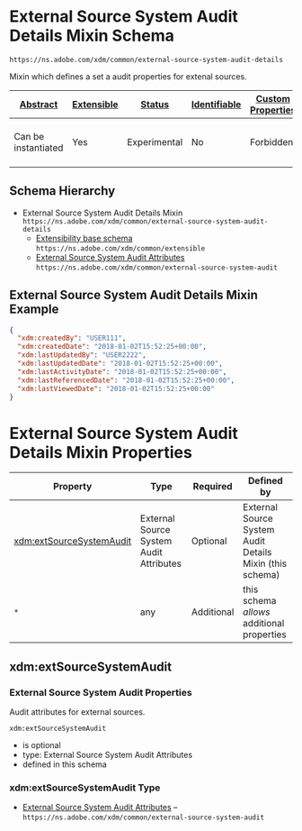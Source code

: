 
# External Source System Audit Details Mixin Schema

```
https://ns.adobe.com/xdm/common/external-source-system-audit-details
```

Mixin which defines a set a audit properties for extenal sources.

| [Abstract](../../abstract.md) | [Extensible](../../extensions.md) | [Status](../../status.md) | [Identifiable](../../id.md) | [Custom Properties](../../extensions.md) | [Additional Properties](../../extensions.md) | Defined In |
|-------------------------------|-----------------------------------|---------------------------|-----------------------------|------------------------------------------|----------------------------------------------|------------|
| Can be instantiated | Yes | Experimental | No | Forbidden | Permitted | [common/external-source-system-audit-details.schema.json](common/external-source-system-audit-details.schema.json) |
## Schema Hierarchy

* External Source System Audit Details Mixin `https://ns.adobe.com/xdm/common/external-source-system-audit-details`
  * [Extensibility base schema](extensible.schema.md) `https://ns.adobe.com/xdm/common/extensible`
  * [External Source System Audit Attributes](external-source-system-audit.schema.md) `https://ns.adobe.com/xdm/common/external-source-system-audit`


## External Source System Audit Details Mixin Example
```json
{
  "xdm:createdBy": "USER111",
  "xdm:createdDate": "2018-01-02T15:52:25+00:00",
  "xdm:lastUpdatedBy": "USER2222",
  "xdm:lastUpdatedDate": "2018-01-02T15:52:25+00:00",
  "xdm:lastActivityDate": "2018-01-02T15:52:25+00:00",
  "xdm:lastReferencedDate": "2018-01-02T15:52:25+00:00",
  "xdm:lastViewedDate": "2018-01-02T15:52:25+00:00"
}
```

# External Source System Audit Details Mixin Properties

| Property | Type | Required | Defined by |
|----------|------|----------|------------|
| [xdm:extSourceSystemAudit](#xdmextsourcesystemaudit) | External Source System Audit Attributes | Optional | External Source System Audit Details Mixin (this schema) |
| `*` | any | Additional | this schema *allows* additional properties |

## xdm:extSourceSystemAudit
### External Source System Audit Properties

Audit attributes for external sources.

`xdm:extSourceSystemAudit`
* is optional
* type: External Source System Audit Attributes
* defined in this schema

### xdm:extSourceSystemAudit Type


* [External Source System Audit Attributes](external-source-system-audit.schema.md) – `https://ns.adobe.com/xdm/common/external-source-system-audit`




